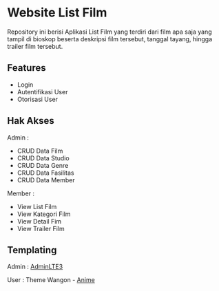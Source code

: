 # Website List Film
Repository ini berisi Aplikasi List Film yang terdiri dari film apa saja yang tampil di bioskop beserta deskripsi film tersebut, tanggal tayang, hingga trailer film tersebut.


## Features

- Login
- Autentifikasi User
- Otorisasi User


## Hak Akses
Admin :
- CRUD Data Film
- CRUD Data Studio
- CRUD Data Genre
- CRUD Data Fasilitas
- CRUD Data Member

Member :
- View List Film
- View Kategori Film
- View Detail Fim
- View Trailer Film
 

## Templating

Admin : [AdminLTE3](https://adminlte.io/themes/v3/)

User : Theme Wangon - [Anime](https://themewagon.com/themes/free-bootstrap-4-html5-gaming-anime-website-template-anime/)
